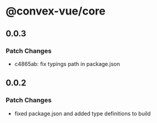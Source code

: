 # @convex-vue/core

## 0.0.3

### Patch Changes

- c4865ab: fix typings path in package.json

## 0.0.2

### Patch Changes

- fixed package.json and added type definitions to build
